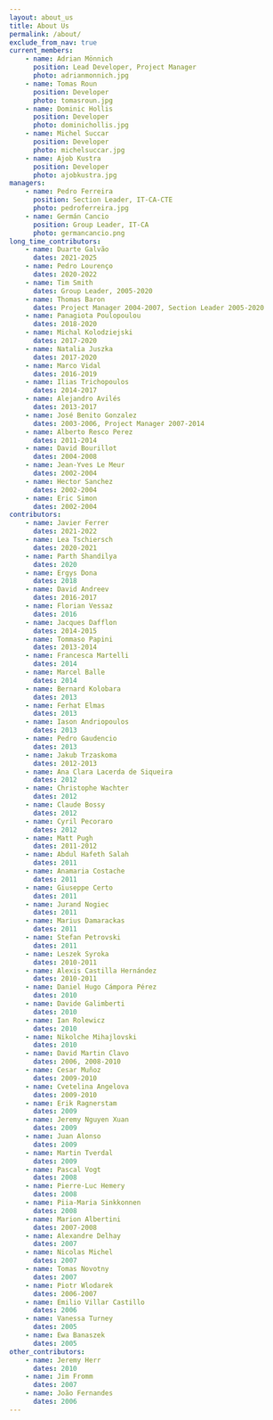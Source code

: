 ```yaml
---
layout: about_us
title: About Us
permalink: /about/
exclude_from_nav: true
current_members:
    - name: Adrian Mönnich
      position: Lead Developer, Project Manager
      photo: adrianmonnich.jpg
    - name: Tomas Roun
      position: Developer
      photo: tomasroun.jpg
    - name: Dominic Hollis
      position: Developer
      photo: dominichollis.jpg
    - name: Michel Succar
      position: Developer
      photo: michelsuccar.jpg
    - name: Ajob Kustra
      position: Developer
      photo: ajobkustra.jpg
managers:
    - name: Pedro Ferreira
      position: Section Leader, IT-CA-CTE
      photo: pedroferreira.jpg
    - name: Germán Cancio
      position: Group Leader, IT-CA
      photo: germancancio.png
long_time_contributors:
    - name: Duarte Galvão
      dates: 2021-2025
    - name: Pedro Lourenço
      dates: 2020-2022
    - name: Tim Smith
      dates: Group Leader, 2005-2020
    - name: Thomas Baron
      dates: Project Manager 2004-2007, Section Leader 2005-2020
    - name: Panagiota Poulopoulou
      dates: 2018-2020
    - name: Michal Kolodziejski
      dates: 2017-2020
    - name: Natalia Juszka
      dates: 2017-2020
    - name: Marco Vidal
      dates: 2016-2019
    - name: Ilias Trichopoulos
      dates: 2014-2017
    - name: Alejandro Avilés
      dates: 2013-2017
    - name: José Benito Gonzalez
      dates: 2003-2006, Project Manager 2007-2014
    - name: Alberto Resco Perez
      dates: 2011-2014
    - name: David Bourillot
      dates: 2004-2008
    - name: Jean-Yves Le Meur
      dates: 2002-2004
    - name: Hector Sanchez
      dates: 2002-2004
    - name: Eric Simon
      dates: 2002-2004
contributors:
    - name: Javier Ferrer
      dates: 2021-2022
    - name: Lea Tschiersch
      dates: 2020-2021
    - name: Parth Shandilya
      dates: 2020
    - name: Ergys Dona
      dates: 2018
    - name: David Andreev
      dates: 2016-2017
    - name: Florian Vessaz
      dates: 2016
    - name: Jacques Dafflon
      dates: 2014-2015
    - name: Tommaso Papini
      dates: 2013-2014
    - name: Francesca Martelli
      dates: 2014
    - name: Marcel Balle
      dates: 2014
    - name: Bernard Kolobara
      dates: 2013
    - name: Ferhat Elmas
      dates: 2013
    - name: Iason Andriopoulos
      dates: 2013
    - name: Pedro Gaudencio
      dates: 2013
    - name: Jakub Trzaskoma
      dates: 2012-2013
    - name: Ana Clara Lacerda de Siqueira
      dates: 2012
    - name: Christophe Wachter
      dates: 2012
    - name: Claude Bossy
      dates: 2012
    - name: Cyril Pecoraro
      dates: 2012
    - name: Matt Pugh
      dates: 2011-2012
    - name: Abdul Hafeth Salah
      dates: 2011
    - name: Anamaria Costache
      dates: 2011
    - name: Giuseppe Certo
      dates: 2011
    - name: Jurand Nogiec
      dates: 2011
    - name: Marius Damarackas
      dates: 2011
    - name: Stefan Petrovski
      dates: 2011
    - name: Leszek Syroka
      dates: 2010-2011
    - name: Alexis Castilla Hernández
      dates: 2010-2011
    - name: Daniel Hugo Cámpora Pérez
      dates: 2010
    - name: Davide Galimberti
      dates: 2010
    - name: Ian Rolewicz
      dates: 2010
    - name: Nikolche Mihajlovski
      dates: 2010
    - name: David Martin Clavo
      dates: 2006, 2008-2010
    - name: Cesar Muñoz
      dates: 2009-2010
    - name: Cvetelina Angelova
      dates: 2009-2010
    - name: Erik Ragnerstam
      dates: 2009
    - name: Jeremy Nguyen Xuan
      dates: 2009
    - name: Juan Alonso
      dates: 2009
    - name: Martin Tverdal
      dates: 2009
    - name: Pascal Vogt
      dates: 2008
    - name: Pierre-Luc Hemery
      dates: 2008
    - name: Piia-Maria Sinkkonnen
      dates: 2008
    - name: Marion Albertini
      dates: 2007-2008
    - name: Alexandre Delhay
      dates: 2007
    - name: Nicolas Michel
      dates: 2007
    - name: Tomas Novotny
      dates: 2007
    - name: Piotr Wlodarek
      dates: 2006-2007
    - name: Emilio Villar Castillo
      dates: 2006
    - name: Vanessa Turney
      dates: 2005
    - name: Ewa Banaszek
      dates: 2005
other_contributors:
    - name: Jeremy Herr
      dates: 2010
    - name: Jim Fromm
      dates: 2007
    - name: João Fernandes
      dates: 2006
---
```


